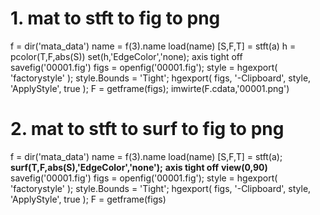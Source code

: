 # 1. mat to stft to fig to png

f = dir('mata_data')
name = f(3).name
load(name)
[S,F,T] = stft(a)
h = pcolor(T,F,abs(S))
set(h,'EdgeColor','none);
axis tight off
savefig('00001.fig')
figs = openfig('00001.fig');
style = hgexport( 'factorystyle' );
style.Bounds = 'Tight';
hgexport( figs, '-Clipboard', style, 'ApplyStyle', true );
F = getframe(figs);
imwirte(F.cdata,'00001.png')





# 2. mat to stft to surf to fig to png

f = dir('mata_data')
name = f(3).name
load(name)
[S,F,T] = stft(a);
**surf(T,F,abs(S),'EdgeColor','none');**
**axis tight off**
**view(0,90)**
savefig('00001.fig')
figs = openfig('00001.fig');
style = hgexport( 'factorystyle' );
style.Bounds = 'Tight';
hgexport( figs, '-Clipboard', style, 'ApplyStyle', true );
F = getframe(figs)

